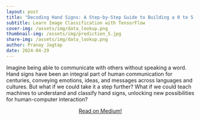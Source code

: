 ```yaml
---
layout: post
title: "Decoding Hand Signs: A Step-by-Step Guide to Building a 0 to 5 Classifier using CNN and TensorFlow"
subtitle: Learn Image Classification with TensorFlow
cover-img: /assets/img/data_lookup.png
thumbnail-img: /assets/img/prediction_5.jpg
share-img: /assets/img/data_lookup.png
author: Pranay Jagtap
date: 2024-04-29
---
```


<p style="text-align: justify:">
    Imagine being able to communicate with others without speaking a word. Hand signs have been an integral part of human communication for centuries, conveying emotions, ideas, and messages across languages and cultures. But what if we could take it a step further? What if we could teach machines to understand and classify hand signs, unlocking new possibilities for human-computer interaction?
</p>

<p align="center">
  <a href="https://medium.com/python-in-plain-english/decoding-hand-signs-a-step-by-step-guide-to-building-a-0-to-5-classifier-using-cnn-and-tensorflow-8b87db221e5e">Read on Medium!</a>
</p>